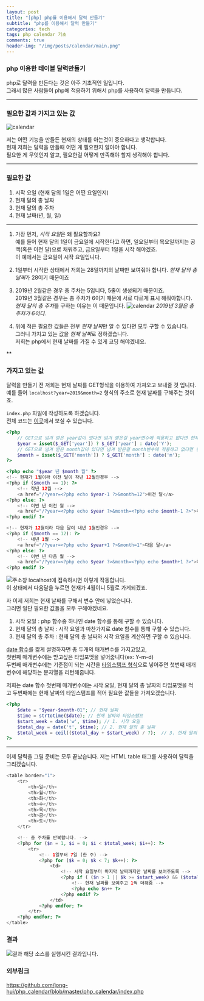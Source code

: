 ```yaml
---
layout: post
title: "[php] php를 이용해서 달력 만들기"
subtitle: "php를 이용해서 달력 만들기"
categories: tech
tags: php calendar 기초
comments: true
header-img: "/img/posts/calendar/main.png"
---
```


### php 이용한 테이블 달력만들기

php로 달력을 만든다는 것은 아주 기초적인 일입니다.  
그래서 많은 사람들이 php에 적응하기 위해서 php를 사용하여 달력을 만듭니다.  

***

### 필요한 값과 가지고 있는 값

![calendar](https://jong-hui.github.io/assets/img/posts/calendar/main.png)

저는 어떤 기능을 만들든 현재의 상태를 아는것이 중요하다고 생각합니다.  
현재 저희는 달력을 만들때 어떤 게 필요한지 알아야 합니다.  
필요한 게 무엇인지 알고, 필요한걸 어떻게 만족해야 할지 생각해야 합니다.

*** 

### 필요한 값

1. 시작 요일 (현재 달의 1일은 어떤 요일인지)
2. 현재 달의 총 날짜
3. 현재 달의 총 주차
4. 현재 날짜(년, 월, 일)

***

1. 가장 먼저, *시작 요일*은 왜 필요할까요?  
예를 들어 현재 달의 1일이 금요일에 시작한다고 하면, 일요일부터 목요일까지는 공백(혹은 이전 달)으로 채워주고, 금요일부터 1일을 시작 해야겠죠.  
이 예에서는 금요일이 시작 요일입니다.  

2. 1일부터 시작한 상태에서 저희는 28일까지의 날짜만 보여줘야 합니다. *현재 달의 총 날짜*가 28이기 때문이죠

3. 2019년 2월같은 경우 총 주차는 5입니다, 5줄이 생성되기 때문이죠.  
2019년 3월같은 경우는 총 주차가 6이기 때문에 서로 다르게 표시 해줘야합니다.  
*현재 달의 총 주차*를 구하는 이유는 이 때문입니다.
![calendar](https://jong-hui.github.io/assets/img/posts/calendar/month3.png)
*2019년 3월은 총 주차가 6이다.*


4. 위에 적은 필요한 값들은 전부 *현재 날짜*만 알 수 있다면 모두 구할 수 있습니다.  
그러니 가지고 있는 값을 *현재 날짜*로 정하겠습니다.  
저희는 php에서 현재 날짜를 가질 수 있게 코딩 해야겠네요.

**

### 가지고 있는 값

달력을 만들기 전 저희는 현재 날짜를 GET형식을 이용하여 가져오고 보내줄 것 입니다.  
예를 들어 `localhost?year=2019&month=2` 형식의 주소로 현재 날짜를 구해주는 것이죠.

`index.php` 파일에 작성하도록 하겠습니다.  
전체 코드는 [이곳](https://github.com/jong-hui/php_calendar/blob/master/php_calendar/index.php)에서 보실 수 있습니다.

```php
<?php
	// GET으로 넘겨 받은 year값이 있다면 넘겨 받은걸 year변수에 적용하고 없다면 현재 년도
	$year = isset($_GET['year']) ? $_GET['year'] : date('Y');
	// GET으로 넘겨 받은 month값이 있다면 넘겨 받은걸 month변수에 적용하고 없다면 현재 월
	$month = isset($_GET['month']) ? $_GET['month'] : date('m');
?>

<?php echo "$year 년 $month 월" ?>
<!-- 현재가 1월이라 이전 달이 작년 12월인경우 -->
<?php if ($month == 1): ?>
	<!-- 작년 12월 -->
	<a href="/?year=<?php echo $year-1 ?>&month=12">이전 달</a>
<?php else: ?>
	<!-- 이번 년 이전 월 -->
	<a href="/?year=<?php echo $year ?>&month=<?php echo $month-1 ?>">이전 달</a>
<?php endif ?>

<!-- 현재가 12월이라 다음 달이 내년 1월인경우 -->
<?php if ($month == 12): ?>
	<!-- 내년 1월 -->
	<a href="/?year=<?php echo $year+1 ?>&month=1">다음 달</a>
<?php else: ?>
	<!-- 이번 년 다음 월 -->
	<a href="/?year=<?php echo $year ?>&month=<?php echo $month+1 ?>">다음 달</a>
<?php endif ?>
```

![주소창](https://jong-hui.github.io/assets/img/posts/calendar/주소창.png)
localhost에 접속하시면 이렇게 작동합니다.  
이 상태에서 다음달을 누르면 현재가 4월이니 5월로 가게되겠죠.

자 이제 저희는 현재 날짜를 구해서 변수 안에 넣었습니다.  
그러면 일단 필요한 값들을 모두 구해야겠네요.

1. 시작 요일 : php 함수중 하나인 date 함수를 통해 구할 수 있습니다.
2. 현재 달의 총 날짜 : 시작 요일과 마찬가지로 date 함수를 통해 구할 수 있습니다.
3. 현재 달의 총 주차 : 현재 달의 총 날짜와 시작 요일을 계산하면 구할 수 있습니다.

[date 함수](http://php.net/manual/en/function.date.php)를 짧게 설명하자면 총 두개의 매개변수를 가지고있고,  
첫번째 매개변수에는 받고싶은 타임포맷을 넣어줍니다(ex: Y-m-d)  
두번째 매개변수에는 기준점이 되는 시간을 [타임스탬프 형식](https://ko.wikipedia.org/wiki/%ED%83%80%EC%9E%84%EC%8A%A4%ED%83%AC%ED%94%84)으로 넣어주면 첫번째 매개변수에 해당하는 문자열을 리턴해줍니다.

저희는 date 함수 첫번쨰 매개변수에는 시작 요일, 현재 달의 총 날짜의 타임포맷을 적고 두번째에는 현재 날짜의 타임스탬프를 적어 필요한 값들을 가져오겠습니다.

```php
<?php
	$date = "$year-$month-01"; // 현재 날짜
	$time = strtotime($date); // 현재 날짜의 타임스탬프
	$start_week = date('w', $time); // 1. 시작 요일
	$total_day = date('t', $time); // 2. 현재 달의 총 날짜
	$total_week = ceil(($total_day + $start_week) / 7);  // 3. 현재 달의 총 주차
?>
```


***

이제 달력을 그릴 준비는 모두 끝났습니다.
저는 HTML table 태그를 사용하여 달력을 그리겠습니다.

```php
<table border="1">
	<tr> 
		<th>일</th> 
		<th>월</th> 
		<th>화</th> 
		<th>수</th> 
		<th>목</th> 
		<th>금</th> 
		<th>토</th> 
	</tr> 

	<!-- 총 주차를 반복합니다. -->
	<?php for ($n = 1, $i = 0; $i < $total_week; $i++): ?> 
		<tr> 
			<!-- 1일부터 7일 (한 주) -->
			<?php for ($k = 0; $k < 7; $k++): ?> 
				<td> 
					<!-- 시작 요일부터 마지막 날짜까지만 날짜를 보여주도록 -->
					<?php if ( ($n > 1 || $k >= $start_week) && ($total_day >= $n) ): ?>
						<!-- 현재 날짜를 보여주고 1씩 더해줌 -->
						<?php echo $n++ ?>
					<?php endif ?>
				</td> 
			<?php endfor; ?> 
		</tr> 
	<?php endfor; ?> 
</table>
```

### 결과
![결과](https://jong-hui.github.io/assets/img/posts/calendar/result.png)
해당 소스를 실행시킨 결과입니다.


### 외부링크

<https://github.com/jong-hui/php_calendar/blob/master/php_calendar/index.php>